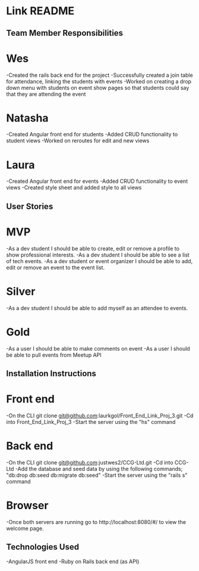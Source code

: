 # Link README

## Team Member Responsibilities

# Wes
-Created the rails back end for the project
-Successfully created a join table for attendance, linking the students with events
-Worked on creating a drop down menu with students on event show pages so that students could say that they are attending the event

# Natasha
-Created Angular front end for students
-Added CRUD functionality to student views
-Worked on reroutes for edit and new views

# Laura
-Created Angular front end for events
-Added CRUD functionality to event views
-Created style sheet and added style to all views

## User Stories
# MVP
-As a dev student I should be able to create, edit or remove a profile to show professional interests.
-As a dev student I should be able to see a list of tech events.
-As a dev student or event organizer I should be able to add, edit or remove an event to the event list.
# Silver
-As a dev student I should be able to add myself as an attendee to events.
# Gold
-As a user I should be able to make comments on event
-As a user I should be able to pull events from Meetup API

## Installation Instructions
# Front end
-On the CLI git clone git@github.com:laurkgol/Front_End_Link_Proj_3.git
-Cd into Front_End_Link_Proj_3
-Start the server using the "hs" command

# Back end
-On the CLI git clone git@github.com:justwes2/CCG-Ltd.git
-Cd into CCG-Ltd
-Add the database and seed data by using the following commands; "db:drop db:seed db:migrate db:seed"
-Start the server using the "rails s" command

# Browser
-Once both servers are running go to http://localhost:8080/#/ to view the welcome page.

## Technologies Used
-AngularJS front end
-Ruby on Rails back end (as API)

